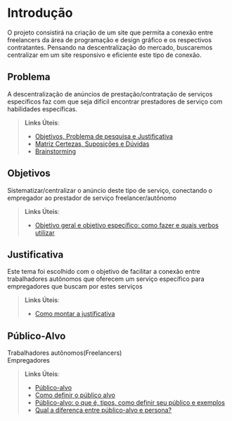 # Introdução

O projeto consistirá na criação de um site que permita a conexão entre freelancers da área de programação e design gráfico e os respectivos contratantes. Pensando na descentralização do mercado, buscaremos centralizar em um site responsivo e eficiente este tipo de conexão.

## Problema
A descentralização de anúncios de prestação/contratação de serviços específicos faz com que seja difícil encontrar prestadores de serviço com habilidades específicas.

> **Links Úteis**:
> - [Objetivos, Problema de pesquisa e Justificativa](https://medium.com/@versioparole/objetivos-problema-de-pesquisa-e-justificativa-c98c8233b9c3)
> - [Matriz Certezas, Suposições e Dúvidas](https://medium.com/educa%C3%A7%C3%A3o-fora-da-caixa/matriz-certezas-suposi%C3%A7%C3%B5es-e-d%C3%BAvidas-fa2263633655)
> - [Brainstorming](https://www.euax.com.br/2018/09/brainstorming/)

## Objetivos

Sistematizar/centralizar o anúncio deste tipo de serviço, conectando o empregador ao prestador de serviço freelancer/autônomo


> **Links Úteis**:
> - [Objetivo geral e objetivo específico: como fazer e quais verbos utilizar](https://blog.mettzer.com/diferenca-entre-objetivo-geral-e-objetivo-especifico/)

## Justificativa

Este tema foi escolhido com o objetivo de facilitar a conexão entre trabalhadores autônomos que oferecem um serviço específico para empregadores que buscam por estes serviços

> **Links Úteis**:
> - [Como montar a justificativa](https://guiadamonografia.com.br/como-montar-justificativa-do-tcc/)

## Público-Alvo

Trabalhadores autônomos(Freelancers)<br>
Empregadores


> **Links Úteis**:
> - [Público-alvo](https://blog.hotmart.com/pt-br/publico-alvo/)
> - [Como definir o público alvo](https://exame.com/pme/5-dicas-essenciais-para-definir-o-publico-alvo-do-seu-negocio/)
> - [Público-alvo: o que é, tipos, como definir seu público e exemplos](https://klickpages.com.br/blog/publico-alvo-o-que-e/)
> - [Qual a diferença entre público-alvo e persona?](https://rockcontent.com/blog/diferenca-publico-alvo-e-persona/)
